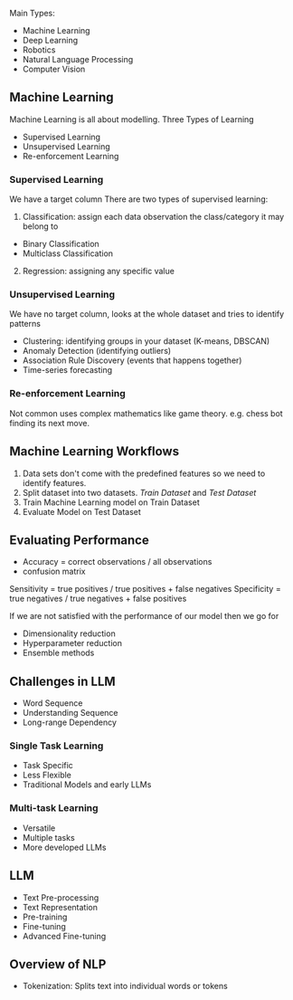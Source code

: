 Main Types:

- Machine Learning
- Deep Learning
- Robotics
- Natural Language Processing
- Computer Vision


## Machine Learning
Machine Learning is all about modelling.
Three Types of Learning
- Supervised Learning
- Unsupervised Learning
- Re-enforcement Learning


### Supervised Learning
We have a target column
There are two types of supervised learning:
1. Classification: assign each data observation the class/category it may belong to
- Binary Classification
- Multiclass Classification
2. Regression: assigning any specific value

### Unsupervised Learning
We have no target column, looks at the whole dataset and tries to identify patterns
- Clustering: identifying groups in your dataset (K-means, DBSCAN)
- Anomaly Detection (identifying outliers)
- Association Rule Discovery (events that happens together)
- Time-series forecasting


### Re-enforcement Learning
Not common uses complex mathematics like game theory. e.g. chess bot finding its next move.


## Machine Learning Workflows

1. Data sets don't come with the predefined features so we need to identify features.
2. Split dataset into two datasets. *Train Dataset* and *Test Dataset*
3. Train Machine Learning model on Train Dataset
4. Evaluate Model on Test Dataset

## Evaluating Performance

- Accuracy = correct observations / all observations
- confusion matrix

Sensitivity = true positives / true positives + false negatives
Specificity = true negatives / true negatives + false positives


If we are not satisfied with the performance of our model then we go for
- Dimensionality reduction
- Hyperparameter reduction
- Ensemble methods


## Challenges in LLM

- Word Sequence
- Understanding Sequence
- Long-range Dependency

### Single Task Learning
- Task Specific
- Less Flexible
- Traditional Models and early LLMs

### Multi-task Learning
- Versatile
- Multiple tasks
- More developed LLMs

## LLM
- Text Pre-processing
- Text Representation
- Pre-training
- Fine-tuning
- Advanced Fine-tuning

## Overview of NLP
- Tokenization: Splits text into individual words or tokens

